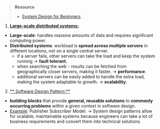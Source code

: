 > **Resource**
> - [System Design for Beginners](https://youtu.be/m8Icp_Cid5o?si=Bzu1yqC3bGymEaeU)

1. <u>**Large-scale distributed systems:**</u>
* **Large-scale**: handles massive amounts of data and requires significant computing power.
* **Distributed systems**: workload is **spread across multiple servers** in different locations, not on a single central server.
	* if a server fails, other servers can take the load and keep the system running → **fault tolerant.**
	* when searching the web - results can be fetched from geographically closer servers, making it faster. → **performance**.
	* additional servers can be easily added to handle the extra load, making the system adaptable to growth. → **scalability**.
2. <u>** Software Design Pattern:**</u> 
* **building blocks** that provide **general, reusable solutions** to **commonly occurring problems** within a given context in software design.
* <u>Example</u>: Publisher Subscriber Model.
→ System design patterns allow for scalable, maintainable systems because engineers can take a lot of business requirements and convert them into technical solutions. 
